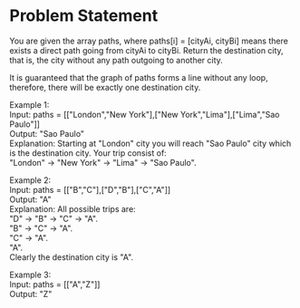 # Problem Statement
You are given the array paths, where paths[i] = [cityAi, cityBi] means there exists a direct path going from cityAi to cityBi. Return the destination city, that is, the city without any path outgoing to another city.   

It is guaranteed that the graph of paths forms a line without any loop, therefore, there will be exactly one destination city.
   
Example 1:   
Input: paths = [["London","New York"],["New York","Lima"],["Lima","Sao Paulo"]]   
Output: "Sao Paulo"    
Explanation: Starting at "London" city you will reach "Sao Paulo" city which is the destination city. Your trip consist of:   
"London" -> "New York" -> "Lima" -> "Sao Paulo".   

Example 2:   
Input: paths = [["B","C"],["D","B"],["C","A"]]   
Output: "A"   
Explanation: All possible trips are:    
"D" -> "B" -> "C" -> "A".    
"B" -> "C" -> "A".    
"C" -> "A".    
"A".    
Clearly the destination city is "A".   

Example 3:   
Input: paths = [["A","Z"]]   
Output: "Z"
